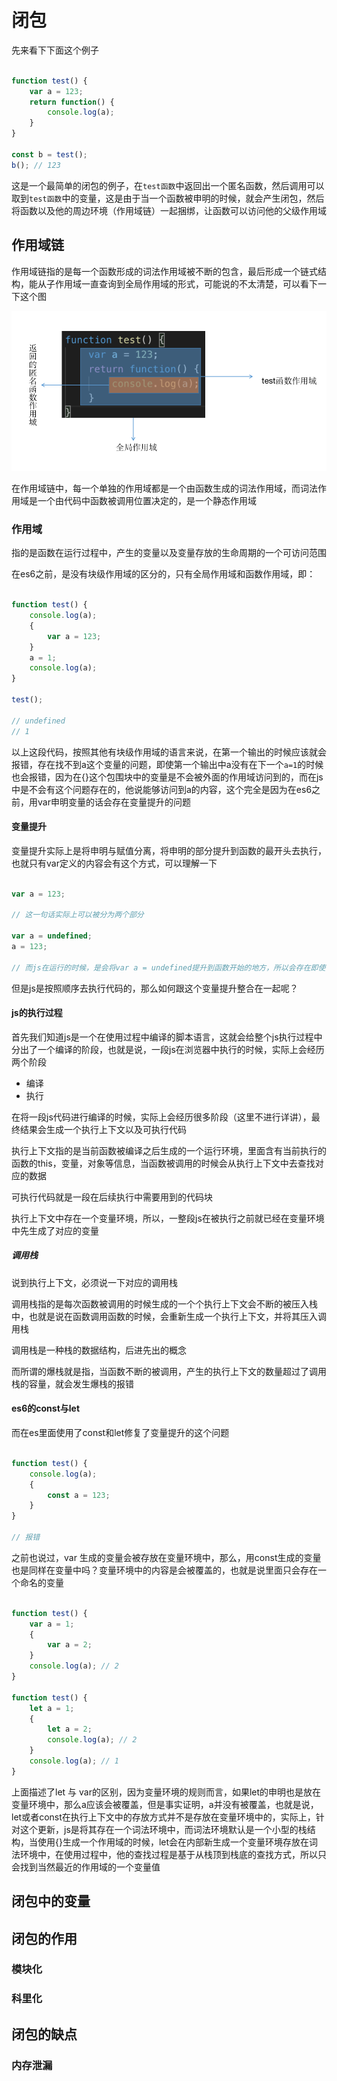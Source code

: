 # 闭包

先来看下下面这个例子

```javascript

function test() {
    var a = 123;
    return function() {
        console.log(a);
    }
}

const b = test();
b(); // 123

```

这是一个最简单的闭包的例子，在`test函数`中返回出一个匿名函数，然后调用可以取到`test函数`中的变量，这是由于当一个函数被申明的时候，就会产生闭包，然后将函数以及他的周边环境（作用域链）一起捆绑，让函数可以访问他的父级作用域

## 作用域链

作用域链指的是每一个函数形成的词法作用域被不断的包含，最后形成一个链式结构，能从子作用域一直查询到全局作用域的形式，可能说的不太清楚，可以看下一下这个图

![作用域链](../public/image/11.png)

在作用域链中，每一个单独的作用域都是一个由函数生成的词法作用域，而词法作用域是一个由代码中函数被调用位置决定的，是一个静态作用域

### 作用域

指的是函数在运行过程中，产生的变量以及变量存放的生命周期的一个可访问范围

在es6之前，是没有块级作用域的区分的，只有全局作用域和函数作用域，即：

```javascript

function test() {
    console.log(a);
    {
        var a = 123;
    }
    a = 1;
    console.log(a);
}

test();

// undefined
// 1

```

以上这段代码，按照其他有块级作用域的语言来说，在第一个输出的时候应该就会报错，存在找不到a这个变量的问题，即使第一个输出中a没有在下一个`a=1`的时候也会报错，因为在{}这个包围块中的变量是不会被外面的作用域访问到的，而在js中是不会有这个问题存在的，他说能够访问到a的内容，这个完全是因为在es6之前，用var申明变量的话会存在变量提升的问题

#### 变量提升

变量提升实际上是将申明与赋值分离，将申明的部分提升到函数的最开头去执行，也就只有var定义的内容会有这个方式，可以理解一下

``` javascript

var a = 123;

// 这一句话实际上可以被分为两个部分

var a = undefined;
a = 123;

// 而js在运行的时候，是会将var a = undefined提升到函数开始的地方，所以会存在即使使用比赋值还前面，却会存在能找到对应变量的情况

```

但是js是按照顺序去执行代码的，那么如何跟这个变量提升整合在一起呢？

#### js的执行过程

首先我们知道js是一个在使用过程中编译的脚本语言，这就会给整个js执行过程中分出了一个编译的阶段，也就是说，一段js在浏览器中执行的时候，实际上会经历两个阶段

- 编译
- 执行

在将一段js代码进行编译的时候，实际上会经历很多阶段（这里不进行详讲），最终结果会生成一个执行上下文以及可执行代码

执行上下文指的是当前函数被编译之后生成的一个运行环境，里面含有当前执行的函数的this，变量，对象等信息，当函数被调用的时候会从执行上下文中去查找对应的数据

可执行代码就是一段在后续执行中需要用到的代码块

执行上下文中存在一个变量环境，所以，一整段js在被执行之前就已经在变量环境中先生成了对应的变量

##### 调用栈

说到执行上下文，必须说一下对应的调用栈

调用栈指的是每次函数被调用的时候生成的一个个执行上下文会不断的被压入栈中，也就是说在函数调用函数的时候，会重新生成一个执行上下文，并将其压入调用栈

调用栈是一种栈的数据结构，后进先出的概念

而所谓的爆栈就是指，当函数不断的被调用，产生的执行上下文的数量超过了调用栈的容量，就会发生爆栈的报错

#### es6的const与let

而在es里面使用了const和let修复了变量提升的这个问题

```javascript

function test() {
    console.log(a);
    {
        const a = 123;
    }
}

// 报错

```

之前也说过，var 生成的变量会被存放在变量环境中，那么，用const生成的变量也是同样在变量中吗？变量环境中的内容是会被覆盖的，也就是说里面只会存在一个命名的变量

```javascript

function test() {
    var a = 1;
    {
        var a = 2;
    }
    console.log(a); // 2
}

function test() {
    let a = 1;
    {
        let a = 2;
        console.log(a); // 2
    }
    console.log(a); // 1
}

```

上面描述了let 与 var的区别，因为变量环境的规则而言，如果let的申明也是放在变量环境中，那么a应该会被覆盖，但是事实证明，a并没有被覆盖，也就是说，let或者const在执行上下文中的存放方式并不是存放在变量环境中的，实际上，针对这个更新，js是将其存在一个词法环境中，而词法环境默认是一个小型的栈结构，当使用{}生成一个作用域的时候，let会在内部新生成一个变量环境存放在词法环境中，在使用过程中，他的查找过程是基于从栈顶到栈底的查找方式，所以只会找到当然最近的作用域的一个变量值

## 闭包中的变量

## 闭包的作用

### 模块化

### 科里化

## 闭包的缺点

### 内存泄漏

